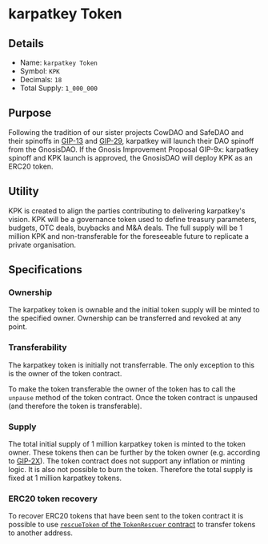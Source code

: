 # karpatkey Token

## Details

- Name: `karpatkey Token`
- Symbol: `KPK`
- Decimals: `18`
- Total Supply: `1_000_000`

## Purpose

Following the tradition of our sister projects CowDAO and SafeDAO and their spinoffs in [GIP-13]() and [GIP-29](https://forum.gnosis.io/t/gip-29-spin-off-safedao-and-launch-safe-token/3476), karpatkey will launch their DAO spinoff from the GnosisDAO.
If the Gnosis Improvement Proposal GIP-9x: karpatkey spinoff and KPK launch is approved, the GnosisDAO will deploy KPK as an ERC20 token.

## Utility

KPK is created to align the parties contributing to delivering karpatkey's vision. KPK will be a governance token used to define treasury parameters, budgets, OTC deals, buybacks and M&A deals.
The full supply will be 1 million KPK and non-transferable for the foreseeable future to replicate a private organisation.

## Specifications

### Ownership

The karpatkey token is ownable and the initial token supply will be minted to the specified owner. Ownership can be transferred and revoked at any point.

### Transferability

The karpatkey token is initially not transferrable. The only exception to this is the owner of the token contract.

To make the token transferable the owner of the token has to call the `unpause` method of the token contract. Once the token contract is unpaused (and therefore the token is transferable).

### Supply

The total initial supply of 1 million karpatkey token is minted to the token owner. These tokens then can be further by the token owner (e.g. according to [GIP-2X]()). The token contract does not support any inflation or minting logic. It is also not possible to burn the token. Therefore the total supply is fixed at 1 million karpatkey tokens.

### ERC20 token recovery

To recover ERC20 tokens that have been sent to the token contract it is possible to use [`rescueToken` of the `TokenRescuer` contract](../contracts/TokenRescuer.sol) to transfer tokens to another address.
